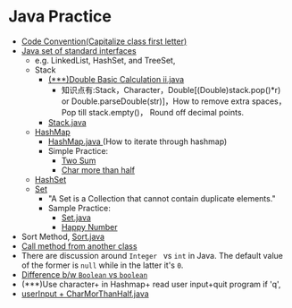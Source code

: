 # Java Practice

* [Code Convention(Capitalize class first letter)](http://www.oracle.com/technetwork/java/codeconventions-135099.html)
* [Java set of standard interfaces](https://www.tutorialspoint.com/java/java_collections.htm)
  * e.g. LinkedList, HashSet, and TreeSet,
  * Stack
     * [(***)Double Basic Calculation ii.java](https://github.com/tingyuyang/LC_JAVA/blob/master/doubleBasicCalculation%20ii.java)
       * 知识点有:Stack，Character，Double[(Double)stack.pop()*r) or Double.parseDouble(str)]，How to remove extra spaces，Pop till stack.empty()， Round off decimal points.
     * [Stack.java](https://github.com/tingyuyang/LC_JAVA/blob/master/Memo/Stack.java)
  * [HashMap](https://www.tutorialspoint.com/java/java_hashmap_class.htm)
    * [HashMap.java ](https://github.com/tingyuyang/LC_JAVA/blob/master/Memo/HashMap.java)(How to iterate through hashmap)
    * Simple Practice:
      * [Two Sum](https://github.com/tingyuyang/LC_JAVA/blob/master/Easy/1.%20Two%20Sum.java)
      * [Char more than half](https://github.com/tingyuyang/LC_JAVA/blob/master/charMoreThanHalf.java)
  * [HashSet](https://www.tutorialspoint.com/java/java_hashset_class.htm)
  * [Set](https://www.tutorialspoint.com/java/java_set_interface.htm)
    * "A Set is a Collection that cannot contain duplicate elements."
    * Sample Practice: 
      * [Set.java](https://github.com/tingyuyang/LC_JAVA/blob/master/Memo/Set.java)
      * [Happy Number](https://github.com/tingyuyang/LC_JAVA/blob/master/Easy/202.%20Happy%20Number.java)
* Sort Method, [Sort.java](https://github.com/tingyuyang/LC_JAVA/blob/master/Memo/Sort.java)
* [Call method from another class](http://stackoverflow.com/questions/4593232/how-to-call-a-method-in-another-class-in-java)
* There are discussion around `Integer ` vs `int` in Java. The default value of the former is `null` while in the latter it's `0`.
 * [Difference b/w `Boolean` vs `boolean`](http://stackoverflow.com/questions/18953251/when-should-i-use-boolean-instead-of-boolean)
* (***)Use character+ in Hashmap+ read user input+quit program if 'q', 
 * [userInput + CharMorThanHalf.java](https://github.com/tingyuyang/LC_JAVA/blob/master/input%2BCharMorThanHalf.java)


